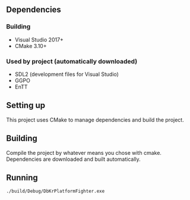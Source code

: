 ## Dependencies
### Building
- Visual Studio 2017+
- CMake 3.10+

### Used by project (automatically downloaded)
- SDL2 (development files for Visual Studio)
- GGPO
- EnTT

## Setting up

This project uses CMake to manage dependencies and build the project.

## Building

Compile the project by whatever means you chose with cmake. Dependencies are downloaded and built automatically.

## Running

```sh
./build/Debug/DbKrPlatformFighter.exe
```
